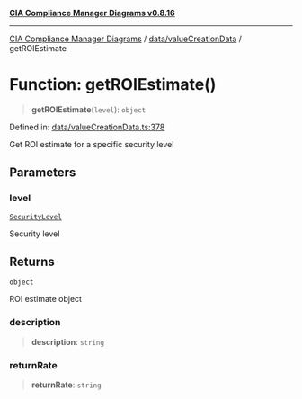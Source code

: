 [**CIA Compliance Manager Diagrams v0.8.16**](../../../README.md)

***

[CIA Compliance Manager Diagrams](../../../modules.md) / [data/valueCreationData](../README.md) / getROIEstimate

# Function: getROIEstimate()

> **getROIEstimate**(`level`): `object`

Defined in: [data/valueCreationData.ts:378](https://github.com/Hack23/cia-compliance-manager/blob/96f4020424aba8c55d4fe94eddf596babc070968/src/data/valueCreationData.ts#L378)

Get ROI estimate for a specific security level

## Parameters

### level

[`SecurityLevel`](../../../types/cia/type-aliases/SecurityLevel.md)

Security level

## Returns

`object`

ROI estimate object

### description

> **description**: `string`

### returnRate

> **returnRate**: `string`
